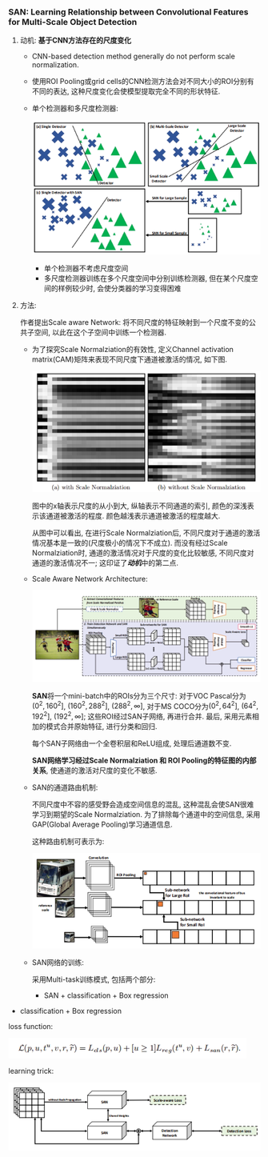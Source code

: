 ### SAN: Learning Relationship between Convolutional Features for Multi-Scale Object Detection

1. 动机: **基于CNN方法存在的尺度变化**

   - CNN-based detection method generally do not perform scale normalization.

   - 使用ROI Pooling或grid cells的CNN检测方法会对不同大小的ROI分别有不同的表达, 这种尺度变化会使模型提取完全不同的形状特征.

   - 单个检测器和多尺度检测器:

     ![image-20200913163229876](images/image-20200913163229876.png)

     - 单个检测器不考虑尺度空间
     - 多尺度检测器训练在多个尺度空间中分别训练检测器, 但在某个尺度空间的样例较少时, 会使分类器的学习变得困难

2. 方法:

   作者提出Scale aware Network: 将不同尺度的特征映射到一个尺度不变的公共子空间, 以此在这个子空间中训练一个检测器.

   - 为了探究Scale Normalziation的有效性, 定义Channel activation matrix(CAM)矩阵来表现不同尺度下通道被激活的情况, 如下图.

     ![image-20200913184321393](images/image-20200913184321393.png)

     

     图中的x轴表示尺度的从小到大, 纵轴表示不同通道的索引, 颜色的深浅表示该通道被激活的程度. 颜色越浅表示通道被激活的程度越大.
   
     从图中可以看出, 在进行Scale Normalziation后, 不同尺度对于通道的激活情况基本是一致的(尺度极小的情况下不成立). 而没有经过Scale Normalziation时, 通道的激活情况对于尺度的变化比较敏感, 不同尺度对通道的激活情况不一; 这印证了***动机***中的第二点.

   - Scale Aware Network Architecture:

     ![image-20200913192300247](images/image-20200913192300247.png)

     **SAN**将一个mini-batch中的ROIs分为三个尺寸: 对于VOC Pascal分为 $({0}^2, {160}^2]$,  $({160}^2, {288}^2]$,  $({288}^2, \infty]$, 对于MS COCO分为$({0}^2, {64}^2]$,  $({64}^2, {192}^2]$,  $({192}^2, \infty]$; 这些ROI经过SAN子网络, 再进行合并. 最后, 采用元素相加的模式合并原始特征, 进行分类和回归.

     每个SAN子网络由一个全卷积层和ReLU组成, 处理后通道数不变.

     **SAN网络学习经过Scale Normalziation 和 ROI Pooling的特征图的内部关系**, 使通道的激活对尺度的变化不敏感.

   - SAN的通道路由机制:

     不同尺度中不容的感受野会造成空间信息的混乱, 这种混乱会使SAN很难学习到期望的Scale Normalziation. 为了排除每个通道中的空间信息, 采用GAP(Global Average Pooling)学习通道信息.

     这种路由机制可表示为:

     ![image-20200913203713178](images/image-20200913203713178.png)

   - SAN网络的训练:

     采用Multi-task训练模式, 包括两个部分:
   
     - SAN + classification + Box regression
  - classification + Box regression

  loss function:

  ![image-20200913204311492](images/image-20200913204311492.png)

  learning trick:

  ![image-20200913204459386](images/image-20200913204459386.png)





















   

   

   

   

   

   

   

   

   

   

   

   

   

   

   

   

   